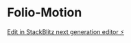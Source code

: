 # Folio-Motion

[Edit in StackBlitz next generation editor ⚡️](https://stackblitz.com/~/github.com/aniruddhaadak80/Folio-Motion)
